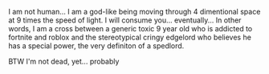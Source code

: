 I am not human... I am a god-like being moving through 4 dimentional space at 9 times the speed of light. I will consume you... eventually...
In other words, I am a cross between a generic toxic 9 year old who is addicted to fortnite and roblox and the stereotypical cringy edgelord who believes he has a special power, the very definiton of a spedlord.

BTW I'm not dead, yet... probably


